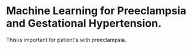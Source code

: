 # Machine Learning for Preeclampsia and Gestational Hypertension.
This is important for patient's with preeclampsia.

